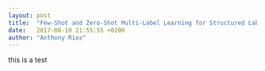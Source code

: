 ```yaml
---
layout: post
title:  "Few-Shot and Zero-Shot Multi-Label Learning for Structured Label Spaces"
date:   2017-08-10 21:55:55 +0200
author: "Anthony Rios"
---
```


this is a test
